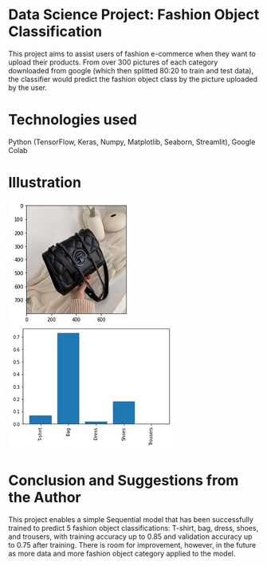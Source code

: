 # Data Science Project: Fashion Object Classification
This project aims to assist users of fashion e-commerce when they want to upload their products. From over 300 pictures of each category downloaded from google (which then splitted 80:20 to train and test data), the classifier would predict the fashion object class by the picture uploaded by the user. 

# Technologies used
Python (TensorFlow, Keras, Numpy, Matplotlib, Seaborn, Streamlit), Google Colab

# Illustration
![alt text](https://github.com/cindysuyitno/Fashion-Object-Classification/blob/main/illustration1.jpg)
![alt text](https://github.com/cindysuyitno/Fashion-Object-Classification/blob/main/illustration2.jpg)

# Conclusion and Suggestions from the Author 
This project enables a simple Sequential model that has been successfully trained to predict 5 fashion object classifications: T-shirt, bag, dress, shoes, and trousers, with training accuracy up to 0.85 and validation accuracy up to 0.75 after training. There is room for improvement, however, in the future as more data and more fashion object category applied to the model.
